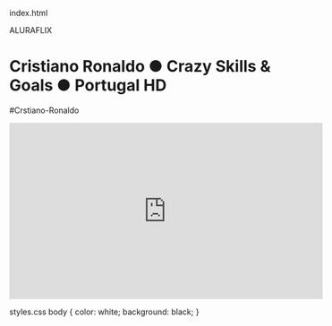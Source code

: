 index.html
<body>

<hearder>ALURAFLIX</hearder>


<h1>Cristiano Ronaldo ● Crazy Skills & Goals ● Portugal HD</h1>
<p>#Crstiano-Ronaldo</p>



<iframe width="560" height="315" src="https://www.youtube.com/embed/rtsNAzXktBw?si=lx9C6-rYKfATYxwX" title="YouTube video player" frameborder="0" allow="accelerometer; autoplay; clipboard-write; encrypted-media; gyroscope; picture-in-picture; web-share" referrerpolicy="strict-origin-when-cross-origin" allowfullscreen></iframe>



</body>

styles.css
body  {
    color: white;
    background: black;
}
